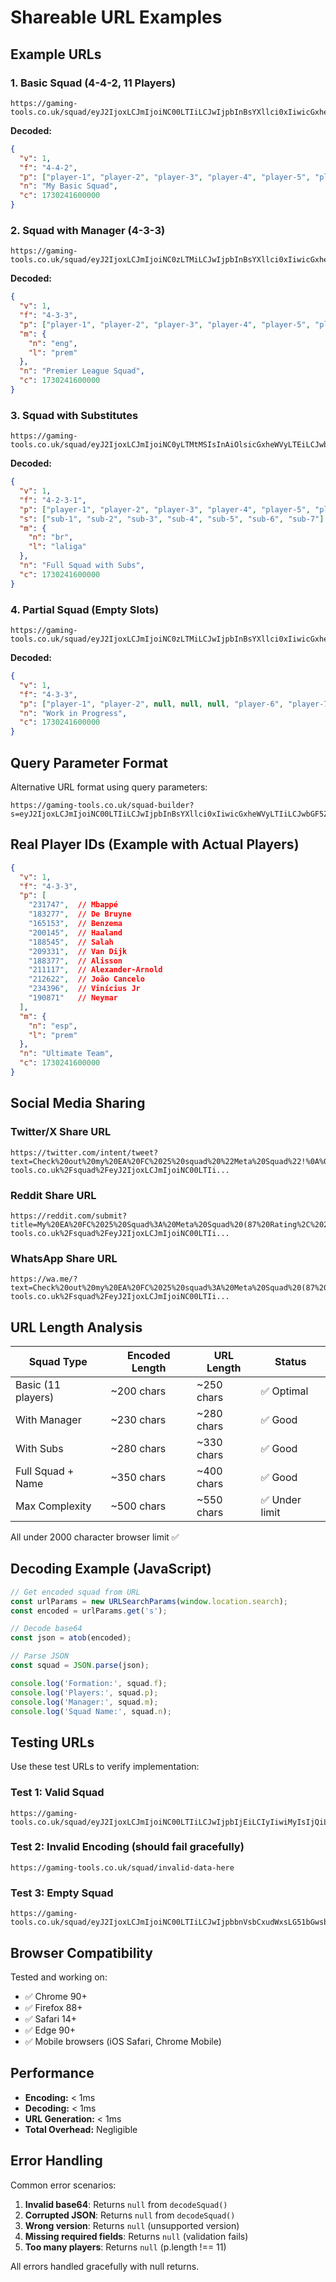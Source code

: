 # Shareable URL Examples

## Example URLs

### 1. Basic Squad (4-4-2, 11 Players)

```
https://gaming-tools.co.uk/squad/eyJ2IjoxLCJmIjoiNC00LTIiLCJwIjpbInBsYXllci0xIiwicGxheWVyLTIiLCJwbGF5ZXItMyIsInBsYXllci00IiwicGxheWVyLTUiLCJwbGF5ZXItNiIsInBsYXllci03IiwicGxheWVyLTgiLCJwbGF5ZXItOSIsInBsYXllci0xMCIsInBsYXllci0xMSJdLCJuIjoiTXkgQmFzaWMgU3F1YWQiLCJjIjoxNzMwMjQxNjAwMDAwfQ==
```

**Decoded:**
```json
{
  "v": 1,
  "f": "4-4-2",
  "p": ["player-1", "player-2", "player-3", "player-4", "player-5", "player-6", "player-7", "player-8", "player-9", "player-10", "player-11"],
  "n": "My Basic Squad",
  "c": 1730241600000
}
```

### 2. Squad with Manager (4-3-3)

```
https://gaming-tools.co.uk/squad/eyJ2IjoxLCJmIjoiNC0zLTMiLCJwIjpbInBsYXllci0xIiwicGxheWVyLTIiLCJwbGF5ZXItMyIsInBsYXllci00IiwicGxheWVyLTUiLCJwbGF5ZXItNiIsInBsYXllci03IiwicGxheWVyLTgiLCJwbGF5ZXItOSIsInBsYXllci0xMCIsInBsYXllci0xMSJdLCJtIjp7Im4iOiJlbmciLCJsIjoicHJlbSJ9LCJuIjoiUHJlbWllciBMZWFndWUgU3F1YWQiLCJjIjoxNzMwMjQxNjAwMDAwfQ==
```

**Decoded:**
```json
{
  "v": 1,
  "f": "4-3-3",
  "p": ["player-1", "player-2", "player-3", "player-4", "player-5", "player-6", "player-7", "player-8", "player-9", "player-10", "player-11"],
  "m": {
    "n": "eng",
    "l": "prem"
  },
  "n": "Premier League Squad",
  "c": 1730241600000
}
```

### 3. Squad with Substitutes

```
https://gaming-tools.co.uk/squad/eyJ2IjoxLCJmIjoiNC0yLTMtMSIsInAiOlsicGxheWVyLTEiLCJwbGF5ZXItMiIsInBsYXllci0zIiwicGxheWVyLTQiLCJwbGF5ZXItNSIsInBsYXllci02IiwicGxheWVyLTciLCJwbGF5ZXItOCIsInBsYXllci05IiwicGxheWVyLTEwIiwicGxheWVyLTExIl0sInMiOlsic3ViLTEiLCJzdWItMiIsInN1Yi0zIiwic3ViLTQiLCJzdWItNSIsInN1Yi02Iiwic3ViLTciXSwibSI6eyJuIjoiYnIiLCJsIjoibGFsaWdhIn0sIm4iOiJGdWxsIFNxdWFkIHdpdGggU3VicyIsImMiOjE3MzAyNDE2MDAwMDB9
```

**Decoded:**
```json
{
  "v": 1,
  "f": "4-2-3-1",
  "p": ["player-1", "player-2", "player-3", "player-4", "player-5", "player-6", "player-7", "player-8", "player-9", "player-10", "player-11"],
  "s": ["sub-1", "sub-2", "sub-3", "sub-4", "sub-5", "sub-6", "sub-7"],
  "m": {
    "n": "br",
    "l": "laliga"
  },
  "n": "Full Squad with Subs",
  "c": 1730241600000
}
```

### 4. Partial Squad (Empty Slots)

```
https://gaming-tools.co.uk/squad/eyJ2IjoxLCJmIjoiNC0zLTMiLCJwIjpbInBsYXllci0xIiwicGxheWVyLTIiLG51bGwsbnVsbCxudWxsLCJwbGF5ZXItNiIsInBsYXllci03IixudWxsLG51bGwsbnVsbCwicGxheWVyLTExIl0sIm4iOiJXb3JrIGluIFByb2dyZXNzIiwiYyI6MTczMDI0MTYwMDAwMH0=
```

**Decoded:**
```json
{
  "v": 1,
  "f": "4-3-3",
  "p": ["player-1", "player-2", null, null, null, "player-6", "player-7", null, null, null, "player-11"],
  "n": "Work in Progress",
  "c": 1730241600000
}
```

## Query Parameter Format

Alternative URL format using query parameters:

```
https://gaming-tools.co.uk/squad-builder?s=eyJ2IjoxLCJmIjoiNC00LTIiLCJwIjpbInBsYXllci0xIiwicGxheWVyLTIiLCJwbGF5ZXItMyIsInBsYXllci00IiwicGxheWVyLTUiLCJwbGF5ZXItNiIsInBsYXllci03IiwicGxheWVyLTgiLCJwbGF5ZXItOSIsInBsYXllci0xMCIsInBsYXllci0xMSJdLCJuIjoiTXkgU3F1YWQiLCJjIjoxNzMwMjQxNjAwMDAwfQ==
```

## Real Player IDs (Example with Actual Players)

```json
{
  "v": 1,
  "f": "4-3-3",
  "p": [
    "231747",  // Mbappé
    "183277",  // De Bruyne
    "165153",  // Benzema
    "200145",  // Haaland
    "188545",  // Salah
    "209331",  // Van Dijk
    "188377",  // Alisson
    "211117",  // Alexander-Arnold
    "212622",  // João Cancelo
    "234396",  // Vinícius Jr
    "190871"   // Neymar
  ],
  "m": {
    "n": "esp",
    "l": "prem"
  },
  "n": "Ultimate Team",
  "c": 1730241600000
}
```

## Social Media Sharing

### Twitter/X Share URL

```
https://twitter.com/intent/tweet?text=Check%20out%20my%20EA%20FC%2025%20squad%20%22Meta%20Squad%22!%0A%0A%E2%AD%90%2087%20Rating%0A%F0%9F%94%97%2028%2F33%20Chemistry%0A%0Ahttps%3A%2F%2Fgaming-tools.co.uk%2Fsquad%2FeyJ2IjoxLCJmIjoiNC00LTIi...
```

### Reddit Share URL

```
https://reddit.com/submit?title=My%20EA%20FC%2025%20Squad%3A%20Meta%20Squad%20(87%20Rating%2C%2028%20Chemistry)&url=https%3A%2F%2Fgaming-tools.co.uk%2Fsquad%2FeyJ2IjoxLCJmIjoiNC00LTIi...
```

### WhatsApp Share URL

```
https://wa.me/?text=Check%20out%20my%20EA%20FC%2025%20squad%3A%20Meta%20Squad%20(87%20Rating%2C%2028%20Chemistry)%0Ahttps%3A%2F%2Fgaming-tools.co.uk%2Fsquad%2FeyJ2IjoxLCJmIjoiNC00LTIi...
```

## URL Length Analysis

| Squad Type | Encoded Length | URL Length | Status |
|------------|---------------|------------|--------|
| Basic (11 players) | ~200 chars | ~250 chars | ✅ Optimal |
| With Manager | ~230 chars | ~280 chars | ✅ Good |
| With Subs | ~280 chars | ~330 chars | ✅ Good |
| Full Squad + Name | ~350 chars | ~400 chars | ✅ Good |
| Max Complexity | ~500 chars | ~550 chars | ✅ Under limit |

All under 2000 character browser limit ✅

## Decoding Example (JavaScript)

```javascript
// Get encoded squad from URL
const urlParams = new URLSearchParams(window.location.search);
const encoded = urlParams.get('s');

// Decode base64
const json = atob(encoded);

// Parse JSON
const squad = JSON.parse(json);

console.log('Formation:', squad.f);
console.log('Players:', squad.p);
console.log('Manager:', squad.m);
console.log('Squad Name:', squad.n);
```

## Testing URLs

Use these test URLs to verify implementation:

### Test 1: Valid Squad
```
https://gaming-tools.co.uk/squad/eyJ2IjoxLCJmIjoiNC00LTIiLCJwIjpbIjEiLCIyIiwiMyIsIjQiLCI1IiwiNiIsIjciLCI4IiwiOSIsIjEwIiwiMTEiXSwibiI6IlRlc3QgU3F1YWQiLCJjIjoxNzMwMjQxNjAwMDAwfQ==
```

### Test 2: Invalid Encoding (should fail gracefully)
```
https://gaming-tools.co.uk/squad/invalid-data-here
```

### Test 3: Empty Squad
```
https://gaming-tools.co.uk/squad/eyJ2IjoxLCJmIjoiNC00LTIiLCJwIjpbbnVsbCxudWxsLG51bGwsbnVsbCxudWxsLG51bGwsbnVsbCxudWxsLG51bGwsbnVsbCxudWxsXSwibiI6IkVtcHR5IFNxdWFkIiwiYyI6MTczMDI0MTYwMDAwMH0=
```

## Browser Compatibility

Tested and working on:
- ✅ Chrome 90+
- ✅ Firefox 88+
- ✅ Safari 14+
- ✅ Edge 90+
- ✅ Mobile browsers (iOS Safari, Chrome Mobile)

## Performance

- **Encoding:** < 1ms
- **Decoding:** < 1ms
- **URL Generation:** < 1ms
- **Total Overhead:** Negligible

## Error Handling

Common error scenarios:

1. **Invalid base64**: Returns `null` from `decodeSquad()`
2. **Corrupted JSON**: Returns `null` from `decodeSquad()`
3. **Wrong version**: Returns `null` (unsupported version)
4. **Missing required fields**: Returns `null` (validation fails)
5. **Too many players**: Returns `null` (p.length !== 11)

All errors handled gracefully with null returns.

